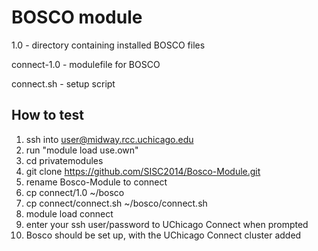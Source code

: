 BOSCO module
============

1.0 - directory containing installed BOSCO files 

connect-1.0 - modulefile for BOSCO

connect.sh - setup script

How to test
-----------
1) ssh into user@midway.rcc.uchicago.edu
2) run "module load use.own"
3) cd privatemodules
4) git clone https://github.com/SISC2014/Bosco-Module.git
4) rename Bosco-Module to connect
5) cp connect/1.0 ~/bosco
6) cp connect/connect.sh ~/bosco/connect.sh
7) module load connect
8) enter your ssh user/password to UChicago Connect when prompted
9) Bosco should be set up, with the UChicago Connect cluster added 
